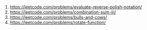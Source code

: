 1. https://leetcode.com/problems/evaluate-reverse-polish-notation/
2. https://leetcode.com/problems/combination-sum-iii/
3. https://leetcode.com/problems/bulls-and-cows/
4. https://leetcode.com/problems/rotate-function/
